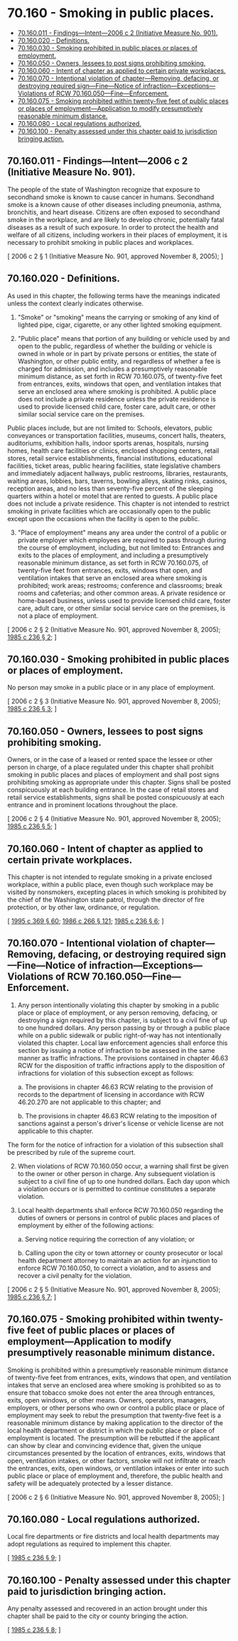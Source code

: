 # 70.160 - Smoking in public places.
* [70.160.011 - Findings—Intent—2006 c 2 (Initiative Measure No. 901).](#70160011---findingsintent2006-c-2-initiative-measure-no-901)
* [70.160.020 - Definitions.](#70160020---definitions)
* [70.160.030 - Smoking prohibited in public places or places of employment.](#70160030---smoking-prohibited-in-public-places-or-places-of-employment)
* [70.160.050 - Owners, lessees to post signs prohibiting smoking.](#70160050---owners-lessees-to-post-signs-prohibiting-smoking)
* [70.160.060 - Intent of chapter as applied to certain private workplaces.](#70160060---intent-of-chapter-as-applied-to-certain-private-workplaces)
* [70.160.070 - Intentional violation of chapter—Removing, defacing, or destroying required sign—Fine—Notice of infraction—Exceptions—Violations of RCW  70.160.050—Fine—Enforcement.](#70160070---intentional-violation-of-chapterremoving-defacing-or-destroying-required-signfinenotice-of-infractionexceptionsviolations-of-rcw--70160050fineenforcement)
* [70.160.075 - Smoking prohibited within twenty-five feet of public places or places of employment—Application to modify presumptively reasonable minimum distance.](#70160075---smoking-prohibited-within-twenty-five-feet-of-public-places-or-places-of-employmentapplication-to-modify-presumptively-reasonable-minimum-distance)
* [70.160.080 - Local regulations authorized.](#70160080---local-regulations-authorized)
* [70.160.100 - Penalty assessed under this chapter paid to jurisdiction bringing action.](#70160100---penalty-assessed-under-this-chapter-paid-to-jurisdiction-bringing-action)
## 70.160.011 - Findings—Intent—2006 c 2 (Initiative Measure No. 901).
The people of the state of Washington recognize that exposure to secondhand smoke is known to cause cancer in humans. Secondhand smoke is a known cause of other diseases including pneumonia, asthma, bronchitis, and heart disease. Citizens are often exposed to secondhand smoke in the workplace, and are likely to develop chronic, potentially fatal diseases as a result of such exposure. In order to protect the health and welfare of all citizens, including workers in their places of employment, it is necessary to prohibit smoking in public places and workplaces.

\[ 2006 c 2 § 1 (Initiative Measure No. 901, approved November 8, 2005); \]

## 70.160.020 - Definitions.
As used in this chapter, the following terms have the meanings indicated unless the context clearly indicates otherwise.

1. "Smoke" or "smoking" means the carrying or smoking of any kind of lighted pipe, cigar, cigarette, or any other lighted smoking equipment.

2. "Public place" means that portion of any building or vehicle used by and open to the public, regardless of whether the building or vehicle is owned in whole or in part by private persons or entities, the state of Washington, or other public entity, and regardless of whether a fee is charged for admission, and includes a presumptively reasonable minimum distance, as set forth in RCW 70.160.075, of twenty-five feet from entrances, exits, windows that open, and ventilation intakes that serve an enclosed area where smoking is prohibited. A public place does not include a private residence unless the private residence is used to provide licensed child care, foster care, adult care, or other similar social service care on the premises.

Public places include, but are not limited to: Schools, elevators, public conveyances or transportation facilities, museums, concert halls, theaters, auditoriums, exhibition halls, indoor sports arenas, hospitals, nursing homes, health care facilities or clinics, enclosed shopping centers, retail stores, retail service establishments, financial institutions, educational facilities, ticket areas, public hearing facilities, state legislative chambers and immediately adjacent hallways, public restrooms, libraries, restaurants, waiting areas, lobbies, bars, taverns, bowling alleys, skating rinks, casinos, reception areas, and no less than seventy-five percent of the sleeping quarters within a hotel or motel that are rented to guests. A public place does not include a private residence. This chapter is not intended to restrict smoking in private facilities which are occasionally open to the public except upon the occasions when the facility is open to the public.

3. "Place of employment" means any area under the control of a public or private employer which employees are required to pass through during the course of employment, including, but not limited to: Entrances and exits to the places of employment, and including a presumptively reasonable minimum distance, as set forth in RCW 70.160.075, of twenty-five feet from entrances, exits, windows that open, and ventilation intakes that serve an enclosed area where smoking is prohibited; work areas; restrooms; conference and classrooms; break rooms and cafeterias; and other common areas. A private residence or home-based business, unless used to provide licensed child care, foster care, adult care, or other similar social service care on the premises, is not a place of employment.

\[ 2006 c 2 § 2 (Initiative Measure No. 901, approved November 8, 2005); [1985 c 236 § 2](https://leg.wa.gov/CodeReviser/documents/sessionlaw/1985c236.pdf?cite=1985%20c%20236%20§%202); \]

## 70.160.030 - Smoking prohibited in public places or places of employment.
No person may smoke in a public place or in any place of employment.

\[ 2006 c 2 § 3 (Initiative Measure No. 901, approved November 8, 2005); [1985 c 236 § 3](https://leg.wa.gov/CodeReviser/documents/sessionlaw/1985c236.pdf?cite=1985%20c%20236%20§%203); \]

## 70.160.050 - Owners, lessees to post signs prohibiting smoking.
Owners, or in the case of a leased or rented space the lessee or other person in charge, of a place regulated under this chapter shall prohibit smoking in public places and places of employment and shall post signs prohibiting smoking as appropriate under this chapter. Signs shall be posted conspicuously at each building entrance. In the case of retail stores and retail service establishments, signs shall be posted conspicuously at each entrance and in prominent locations throughout the place.

\[ 2006 c 2 § 4 (Initiative Measure No. 901, approved November 8, 2005); [1985 c 236 § 5](https://leg.wa.gov/CodeReviser/documents/sessionlaw/1985c236.pdf?cite=1985%20c%20236%20§%205); \]

## 70.160.060 - Intent of chapter as applied to certain private workplaces.
This chapter is not intended to regulate smoking in a private enclosed workplace, within a public place, even though such workplace may be visited by nonsmokers, excepting places in which smoking is prohibited by the chief of the Washington state patrol, through the director of fire protection, or by other law, ordinance, or regulation.

\[ [1995 c 369 § 60](https://lawfilesext.leg.wa.gov/biennium/1995-96/Pdf/Bills/Session%20Laws/Senate/5093-S.SL.pdf?cite=1995%20c%20369%20§%2060); [1986 c 266 § 121](https://leg.wa.gov/CodeReviser/documents/sessionlaw/1986c266.pdf?cite=1986%20c%20266%20§%20121); [1985 c 236 § 6](https://leg.wa.gov/CodeReviser/documents/sessionlaw/1985c236.pdf?cite=1985%20c%20236%20§%206); \]

## 70.160.070 - Intentional violation of chapter—Removing, defacing, or destroying required sign—Fine—Notice of infraction—Exceptions—Violations of RCW  70.160.050—Fine—Enforcement.
1. Any person intentionally violating this chapter by smoking in a public place or place of employment, or any person removing, defacing, or destroying a sign required by this chapter, is subject to a civil fine of up to one hundred dollars. Any person passing by or through a public place while on a public sidewalk or public right-of-way has not intentionally violated this chapter. Local law enforcement agencies shall enforce this section by issuing a notice of infraction to be assessed in the same manner as traffic infractions. The provisions contained in chapter 46.63 RCW for the disposition of traffic infractions apply to the disposition of infractions for violation of this subsection except as follows:

   a. The provisions in chapter 46.63 RCW relating to the provision of records to the department of licensing in accordance with RCW 46.20.270 are not applicable to this chapter; and

   b. The provisions in chapter 46.63 RCW relating to the imposition of sanctions against a person's driver's license or vehicle license are not applicable to this chapter.

The form for the notice of infraction for a violation of this subsection shall be prescribed by rule of the supreme court.

2. When violations of RCW 70.160.050 occur, a warning shall first be given to the owner or other person in charge. Any subsequent violation is subject to a civil fine of up to one hundred dollars. Each day upon which a violation occurs or is permitted to continue constitutes a separate violation.

3. Local health departments shall enforce RCW 70.160.050 regarding the duties of owners or persons in control of public places and places of employment by either of the following actions:

   a. Serving notice requiring the correction of any violation; or

   b. Calling upon the city or town attorney or county prosecutor or local health department attorney to maintain an action for an injunction to enforce RCW 70.160.050, to correct a violation, and to assess and recover a civil penalty for the violation.

\[ 2006 c 2 § 5 (Initiative Measure No. 901, approved November 8, 2005); [1985 c 236 § 7](https://leg.wa.gov/CodeReviser/documents/sessionlaw/1985c236.pdf?cite=1985%20c%20236%20§%207); \]

## 70.160.075 - Smoking prohibited within twenty-five feet of public places or places of employment—Application to modify presumptively reasonable minimum distance.
Smoking is prohibited within a presumptively reasonable minimum distance of twenty-five feet from entrances, exits, windows that open, and ventilation intakes that serve an enclosed area where smoking is prohibited so as to ensure that tobacco smoke does not enter the area through entrances, exits, open windows, or other means. Owners, operators, managers, employers, or other persons who own or control a public place or place of employment may seek to rebut the presumption that twenty-five feet is a reasonable minimum distance by making application to the director of the local health department or district in which the public place or place of employment is located. The presumption will be rebutted if the applicant can show by clear and convincing evidence that, given the unique circumstances presented by the location of entrances, exits, windows that open, ventilation intakes, or other factors, smoke will not infiltrate or reach the entrances, exits, open windows, or ventilation intakes or enter into such public place or place of employment and, therefore, the public health and safety will be adequately protected by a lesser distance.

\[ 2006 c 2 § 6 (Initiative Measure No. 901, approved November 8, 2005); \]

## 70.160.080 - Local regulations authorized.
Local fire departments or fire districts and local health departments may adopt regulations as required to implement this chapter.

\[ [1985 c 236 § 9](https://leg.wa.gov/CodeReviser/documents/sessionlaw/1985c236.pdf?cite=1985%20c%20236%20§%209); \]

## 70.160.100 - Penalty assessed under this chapter paid to jurisdiction bringing action.
Any penalty assessed and recovered in an action brought under this chapter shall be paid to the city or county bringing the action.

\[ [1985 c 236 § 8](https://leg.wa.gov/CodeReviser/documents/sessionlaw/1985c236.pdf?cite=1985%20c%20236%20§%208); \]

